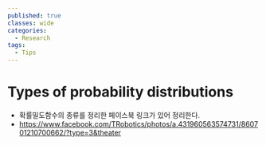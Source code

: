 ```yaml
---
published: true
classes: wide
categories:
  - Research
tags:
  - Tips
---
```


# Types of probability distributions

- 확률밀도함수의 종류를 정리한 페이스북 링크가 있어 정리한다.
- https://www.facebook.com/TRobotics/photos/a.431960563574731/860701210700662/?type=3&theater
